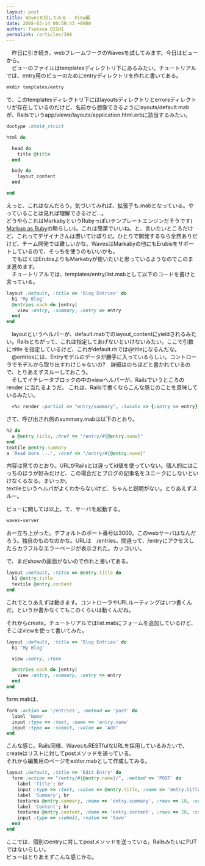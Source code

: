 ```yaml
---
layout: post
title: Wavesを試してみる - View編
date: 2008-03-14 00:59:43 +0900
author: Tsukasa OISHI
permalink: /articles/398
---
```



　昨日に引き続き、webフレームワークのWavesを試してみます。今日はビューから。  
　ビューのファイルはtemplatesディレクトリ下にあるみたい。チュートリアルでは、entry用のビューのためにentryディレクトリを作れと書いてある。  

```ruby  
mkdir templates/entry  
```  

で、このtemplatesディレクトリ下にはlayoutsディレクトリとerrorsディレクトリが存在しているのだけど、名前から想像できるようにlayouts/default.mabが、Railsでいうapp/views/layouts/application.html.erbに該当するみたい。  

```ruby  
doctype :html4_strict  

html do  

  head do  
    title @title  
  end  

  body do  
    layout_content  
  end  

end  
```  

えっと、これはなんだろう。気づいてみれば、拡張子も.mabとなっている。やっていることは見れば理解できるけど…。  
どうやらこれはMarkabyというRubyっぽいテンプレートエンジンだそうです( [Markup as Ruby](http://code.whytheluckystiff.net/markaby/)の略らしい)。これは簡潔でいいね。と、言いたいところだけど、これってデザイナさんは置いてけぼりだ。ひとりで開発するなら全然ありだけど、チーム開発では難しいかな。WavesはMarkabyの他にもErubisをサポートしているので、そっちを使うのもいいかも。  
　でもぼくはErubisよりもMarkabyが使いたいと思っているようなのでこのまま進めます。  
　チュートリアルでは、templates/entry/list.mabとして以下のコードを書けと言っている。  

```ruby  
layout :default, :title => 'Blog Entries' do  
  h1 'My Blog'  
  @entries.each do |entry|  
    view :entry, :summary, :entry => entry  
  end  
end  
```  

　layoutというヘルパーが、default.mabでのlayout\_contentにyieldされるみたい。Railsとちがって、これは指定してあげないといけないみたい。ここで引数に:title を指定しているけど、これがdefault.rbでは@titleになるんだな。  
　@entriesには、Entryモデルのデータが勝手に入っているらしい。コントローラでモデルから取り出すわけじゃないの?　詳細はのちほどと書かれているので、とりあえずスルーしておこう。  
　そしてイテレータブロックの中のviewヘルパーが、Railsでいうところの render に当たるようだ。 これは、Railsで書くならこんな感じのことを意味しているみたい。  

```ruby  
  <%= render :partial => "entry/summary", :locals => {:entry => entry} %>  
```  

さて、呼び出され側のsummary.mabは以下のとおり。  

```ruby  
h2 do  
  a @entry.title, :href => "/entry/#{@entry.name}" 
end  
textile @entry.summary  
a 'Read more ...', :href => "/entry/#{@entry.name}" 
```  

内容は見てのとおり。URLがRailsとは違ってid値を使っていない。個人的にはこっちのほうが好みだけど、この場合だとブログの記事名をユニークにしないといけなくるなる。まいっか。  
textileというヘルパがよくわからないけど、ちゃんと説明がない。とりあえずスルー。  

ビューに関しては以上。で、サーバを起動する。  

```ruby  
waves-server  
```  

おー立ち上がった。デフォルトのポート番号は3000。このwebサーバはなんだろう。独自のものなのかな。URLは　/entries。間違って、/entryにアクセスしたらカラフルなエラーページが表示された。カッコいい。  

で、まだshowの画面がないので作れと書いてある。  

```ruby  
layout :default, :title => @entry.title do  
  h1 @entry.title  
  textile @entry.content  
end  
```  

これでとりあえずは動きます。コントローラやURLルーティングはいつ書くんだ。というか書かなくてもこのくらいは動くんだね。  

それからcreate。チュートリアルではlist.mabにフォームを追加しているけど、そこはviewを使って書いてみた。  

```ruby  
layout :default, :title => 'Blog Entries' do  
  h1 'My Blog'  

  view :entry, :form  

  @entries.each do |entry|  
    view :entry, :summary, :entry => entry  
  end  
end  
```  

form.mabは、  

```ruby  
form :action => '/entries', :method => 'post' do  
  label 'Name'  
  input :type => :text, :name => 'entry.name'  
  input :type => :submit, :value => 'Add'  
end  
```  

こんな感じ。Rails同様、WavesもRESTfulなURLを採用しているみたいで、createはリストに対してpostメソッドを送っている。  
それから編集用のページをeditor.mabとして作成してみる。  

```ruby  
layout :default, :title => 'Edit Entry' do  
  form :action => "/entry/#{@entry.name}/", :method => 'POST' do  
    label 'Title'; br  
    input :type => :text, :value => @entry.title, :name => 'entry.title'; br  
    label 'Summary'; br  
    textarea @entry.summary, :name => 'entry.summary', :rows => 10, :cols => 80; br  
    label 'Content'; br  
    textarea @entry.content, :name => 'entry.content', :rows => 20, :cols => 80; br  
    input :type => :submit, :value => 'Save'  
  end  
end  
```  

ここでは、個別のentryに対してpostメソッドを送っている。RailsみたいにPUTではないらしい。  
ビューはとりあえずこんな感じかな。  

